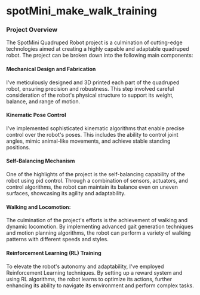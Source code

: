 # spotMini_make_walk_training

### Project Overview

The SpotMini Quadruped Robot project is a culmination of cutting-edge technologies aimed at creating a highly capable and adaptable quadruped robot. The project can be broken down into the following main components:

#### **Mechanical Design and Fabrication**

 I've meticulously designed and 3D printed each part of the quadruped robot, ensuring precision and robustness. This step involved careful consideration of the robot's physical structure to support its weight, balance, and range of motion.

#### Kinematic Pose Control

I've implemented sophisticated kinematic algorithms that enable precise control over the robot's poses. This includes the ability to control joint angles, mimic animal-like movements, and achieve stable standing positions.

#### Self-Balancing Mechanism

 One of the highlights of the project is the self-balancing capability of the robot using pid control. Through a combination of sensors, actuators, and control algorithms, the robot can maintain its balance even on uneven surfaces, showcasing its agility and adaptability.

#### **Walking and Locomotion:**

The culmination of the project's efforts is the achievement of walking and dynamic locomotion. By implementing advanced gait generation techniques and motion planning algorithms, the robot can perform a variety of walking patterns with different speeds and styles.

#### Reinforcement Learning (RL) Training

 To elevate the robot's autonomy and adaptability, I've employed Reinforcement Learning techniques. By setting up a reward system and using RL algorithms, the robot learns to optimize its actions, further enhancing its ability to navigate its environment and perform complex tasks.